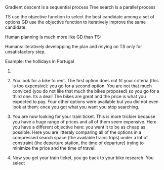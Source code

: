 Gradient descent is a sequential process
Tree search is a parallel process

TS use the objective function to select the best candidate among a set of options
GD use the objective function to iteratively improve the same candidate. 

Human planning is much more like GD than TS:

Humans: iteratively developping the plan and relying on TS only for unsatisfactory step. 

Example: the hollidays in Portugal

1. 


2. You look for a bike to rent. The first option does not fit your criteria (this is too expensive): you go for a second option. You are not that much conviced (you do not like that much the bikes proposed) so you go for a third one. Its a deal! The bikes are great and the price is what you expected to pay. Four other options were available but you did not even look at them: once you got what you want you stop searching. 
  
3. You are now looking for your train ticket. This is more trickier because you have a huge range of prices and all of them seem expensive. Here you have a different objective here: you want it to be as cheap as possible. Here you are litteraly comparing all of the options in a compressed search space (the available trains trips) under a lot of constraint (the departure station, the time of departure) trying to minimize the price and the time of travel. 

4. Now you get your train ticket, you go back to your bike research. You select  